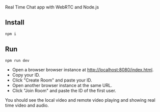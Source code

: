 Real Time Chat app with WebRTC and Node.js

## Install

```sh
npm i
```

## Run

```sh
npm run dev
```

- Open a browser browser instance at [http://localhost:8080/index.html](http://localhost:8080/index.html).
- Copy your ID.
- Click "Create Room" and paste your ID.
- Open another browser instance at the same URL.
- Click "Join Room" and paste the ID of the first user.

You should see the local video and remote video playing and showing real time video and audio.
